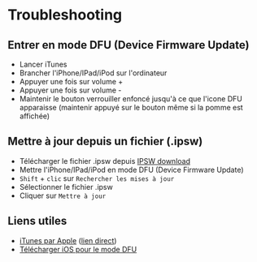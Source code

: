 # Troubleshooting

## Entrer en mode DFU (Device Firmware Update)
- Lancer iTunes 
- Brancher l'iPhone/IPad/iPod sur l'ordinateur 
- Appuyer une fois sur volume +
- Appuyer une fois sur volume -
- Maintenir le bouton verrouiller enfoncé jusqu'à ce que l'icone DFU apparaisse (maintenir appuyé sur le bouton même si la pomme est affichée) 

## Mettre à jour depuis un fichier (.ipsw)
- Télécharger le fichier .ipsw depuis [IPSW download][ipsw.me]
- Mettre l'iPhone/IPad/iPod en mode DFU (Device Firmware Update)
- `Shift` + `clic` sur `Rechercher les mises à jour`
- Sélectionner le fichier .ipsw
- Cliquer sur `Mettre à jour`


## Liens utiles
- [iTunes par Apple][itunes] ([lien direct][itunes direct])
- [Télécharger iOS pour le mode DFU][ipsw.me]

<!-- Sources -->
[ipsw.me]: https://ipsw.me/
[itunes]: https://www.apple.com/fr/itunes/ 
<!-- Second lien : Support apple
[itunes]: https://support.apple.com/fr-fr/HT210384]
-->
[itunes direct]: https://secure-appldnld.apple.com/itunes12/001-97787-20210421-F0E5A3C2-A2C9-11EB-A40B-A128318AD179/iTunes64Setup.exe